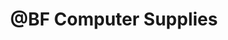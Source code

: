 ---
title: "@BF Computer Supplies"
url: /ashton-in-makerfield/atbf-computer-supplies/
shop: computer
---